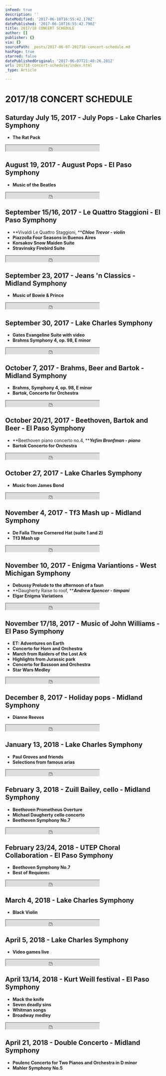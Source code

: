 ```yaml
---
inFeed: true
description: ''
dateModified: '2017-06-18T16:55:42.170Z'
datePublished: '2017-06-18T16:55:42.790Z'
title: 2017/18 CONCERT SCHEDULE
author: []
publisher: {}
via: {}
sourcePath: _posts/2017-06-07-201718-concert-schedule.md
hasPage: true
starred: false
datePublishedOriginal: '2017-06-07T21:40:26.281Z'
url: 201718-concert-schedule/index.html
_type: Article

---
```

# 2017/18 CONCERT SCHEDULE

## Saturday July 15, 2017 - July Pops - Lake Charles Symphony

* **The Rat Pack**

<iframe src="https://the-grid.github.io/ed-userhtml/?g=eJwDAAAAAAE" height="20" style=""></iframe>

## August 19, 2017 - August Pops - El Paso Symphony

* **Music of the Beatles**

<iframe src="https://the-grid.github.io/ed-userhtml/?g=eJwDAAAAAAE" height="20" style=""></iframe>

## September 15/16, 2017 - Le Quattro Staggioni - El Paso Symphony

* **Vivaldi Le Quattro Staggioni, **_**Chloe Trevor - violin**_
* **Piazzolla Four Seasons in Buenos Aires**
* **Korsakov Snow Maiden Suite**
* **Stravinsky Firebird Suite**

<iframe src="https://the-grid.github.io/ed-userhtml/?g=eJwDAAAAAAE" height="20" style=""></iframe>

## September 23, 2017 - Jeans 'n Classics - Midland Symphony

* **Music of Bowie & Prince**

<iframe src="https://the-grid.github.io/ed-userhtml/?g=eJwDAAAAAAE" height="20" style=""></iframe>

## September 30, 2017 - Lake Charles Symphony

* **Gates Evangeline Suite with video**
* **Brahms Symphony 4, op. 98, E minor**

<iframe src="https://the-grid.github.io/ed-userhtml/?g=eJwDAAAAAAE" height="20" style=""></iframe>

## October 7, 2017 - Brahms, Beer and Bartok - Midland Symphony

* **Brahms, Symphony 4, op. 98, E minor**
* **Bartok, Concerto for Orchestra**

<iframe src="https://the-grid.github.io/ed-userhtml/?g=eJwDAAAAAAE" height="20" style=""></iframe>

## October 20/21, 2017 - Beethoven, Bartok and Beer - El Paso Symphony

* **Beethoven piano concerto no.4, **_**Yefim Bronfman - piano**_
* **Bartok Concerto for Orchestra**

<iframe src="https://the-grid.github.io/ed-userhtml/?g=eJwDAAAAAAE" height="20" style=""></iframe>

## October 27, 2017 - Lake Charles Symphony

* **Music from James Bond**

<iframe src="https://the-grid.github.io/ed-userhtml/?g=eJwDAAAAAAE" height="20" style=""></iframe>

## November 4, 2017 - Tf3 Mash up - Midland Symphony

* **De Falla Three Cornered Hat (suite 1 and 2)**
* **Tf3 Mash up**

<iframe src="https://the-grid.github.io/ed-userhtml/?g=eJwDAAAAAAE" height="20" style=""></iframe>

## November 10, 2017 - Enigma Variantions - West Michigan Symphony

* **Debussy Prelude to the afternoon of a faun**
* **Daugherty Raise to roof, **_**Andrew Spencer - timpani**_
* **Elgar Enigma Variations**

<iframe src="https://the-grid.github.io/ed-userhtml/?g=eJwDAAAAAAE" height="20" style=""></iframe>

## November 17/18, 2017 - Music of John Williams - El Paso Symphony

* **ET: Adventures on Earth**
* **Concerto for Horn and Orchestra**
* **March from Raiders of the Lost Ark**
* **Highlights from Jurassic park**
* **Concerto for Bassoon and Orchestra**
* **Star Wars Medley**

<iframe src="https://the-grid.github.io/ed-userhtml/?g=eJwDAAAAAAE" height="20" style=""></iframe>

## December 8, 2017 - Holiday pops - Midland Symphony

* **Dianne Reeves**

<iframe src="https://the-grid.github.io/ed-userhtml/?g=eJwDAAAAAAE" height="20" style=""></iframe>

## January 13, 2018 - Lake Charles Symphony

* **Paul Groves and friends**
* **Selections from famous arias**

<iframe src="https://the-grid.github.io/ed-userhtml/?g=eJwDAAAAAAE" height="20" style=""></iframe>

## February 3, 2018 - Zuill Bailey, cello - Midland Symphony

* **Beethoven Prometheus Overture**
* **Michael Daugherty cello concerto**
* **Beethoven Symphony No.7**

<iframe src="https://the-grid.github.io/ed-userhtml/?g=eJwDAAAAAAE" height="20" style=""></iframe>

## February 23/24, 2018 - UTEP Choral Collaboration - El Paso Symphony

* **Beethoven Symphony No.7**
* **Best of Requiem**s

<iframe src="https://the-grid.github.io/ed-userhtml/?g=eJwDAAAAAAE" height="20" style=""></iframe>

## March 4, 2018 - Lake Charles Symphony

* **Black Violin**

<iframe src="https://the-grid.github.io/ed-userhtml/?g=eJwDAAAAAAE" height="20" style=""></iframe>

## April 5, 2018 - Lake Charles Symphony

* **Video games live**

<iframe src="https://the-grid.github.io/ed-userhtml/?g=eJwDAAAAAAE" height="20" style=""></iframe>

## April 13/14, 2018 - Kurt Weill festival - El Paso Symphony

* **Mack the knife**
* **Seven deadly sins**
* **Whitman songs**
* **Broadway medley**

<iframe src="https://the-grid.github.io/ed-userhtml/?g=eJwDAAAAAAE" height="20" style=""></iframe>

## April 21, 2018 - Double Concerto - Midland Symphony

* **Poulenc Concerto for Two Pianos and Orchestra in D minor**
* **Mahler Symphony No.5**